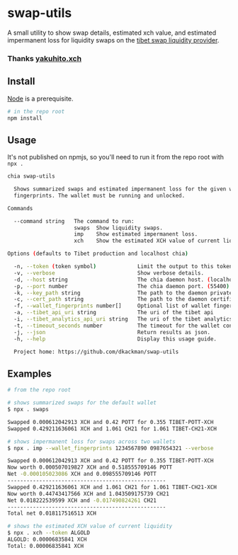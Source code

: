 # swap-utils

A small utility to show swap details, estimated xch value, and estimated impermanent loss for liquidity swaps on the [tibet swap liquidity provider](https://v2.tibetswap.io/).

### Thanks [yakuhito.xch](https://twitter.com/yakuh1t0)

## Install

[Node](https://nodejs.org) is a prerequisite.

```bash
# in the repo root
npm install
```

## Usage

It's not published on npmjs, so you'll need to run it from the repo root with `npx .`

```bash
chia swap-utils

  Shows summarized swaps and estimated impermanent loss for the given wallet
  fingerprints. The wallet must be running and unlocked.

Commands

  --command string   The command to run:
                     swaps  Show liquidity swaps.
                     imp    Show estimated impermanent loss.
                     xch    Show the estimated XCH value of current liquidity.

Options (defaults to Tibet production and localhost chia)

  -n, --token (token symbol)             Limit the output to this token.
  -v, --verbose                          Show verbose details.
  -d, --host string                      The chia daemon host. (localhost)
  -p, --port number                      The chia daemon port. (55400)
  -k, --key_path string                  The path to the daemon private key.
  -c, --cert_path string                 The path to the daemon certificate.
  -f, --wallet_fingerprints number[]     Optional list of wallet fingerprints.
  -a, --tibet_api_uri string             The uri of the tibet api
  -i, --tibet_analytics_api_uri string   The uri of the tibet analytics api
  -t, --timeout_seconds number           The timeout for the wallet connection.
  -j, --json                             Return results as json.
  -h, --help                             Display this usage guide.

  Project home: https://github.com/dkackman/swap-utils
```

## Examples

```bash
# from the repo root

# shows summarized swaps for the default wallet
$ npx . swaps

Swapped 0.000612042913 XCH and 0.42 POTT for 0.355 TIBET-POTT-XCH
Swapped 0.429211636061 XCH and 1.061 CH21 for 1.061 TIBET-CH21-XCH

# shows impermanent loss for swaps across two wallets
$ npx . imp --wallet_fingerprints 1234567890 0987654321 --verbose

Swapped 0.000612042913 XCH and 0.42 POTT for 0.355 TIBET-POTT-XCH
Now worth 0.000507019827 XCH and 0.518555709146 POTT
Net -0.000105023086 XCH and 0.098555709146 POTT
--------------------------------------------------
Swapped 0.429211636061 XCH and 1.061 CH21 for 1.061 TIBET-CH21-XCH
Now worth 0.44743417566 XCH and 1.043509175739 CH21
Net 0.018222539599 XCH and -0.017490824261 CH21
--------------------------------------------------
Total net 0.018117516513 XCH

# shows the estimated XCH value of current liquidity
$ npx . xch --token ALGOLD
ALGOLD: 0.00006835841 XCH
Total: 0.00006835841 XCH
